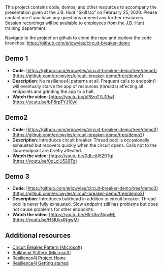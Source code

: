 This project contains code, demos, and other resources to accompany the
presentation given at the J.B. Hunt "Skill Up" on February 25, 2020.
Please contact me if you have any questions or need any further
resources. Session recordings will be available to employees from the
J.B. Hunt training department.

Navigate to the project on github to clone the repo and explore the code branches: https://github.com/ericwyles/circuit-breaker-demo

## Demo 1
* **Code**: [https://github.com/ericwyles/circuit-breaker-demo/tree/demo1](https://github.com/ericwyles/circuit-breaker-demo/tree/demo1)
* **Description**: No resilience4j patterns at all. Frequent calls to endpoint1 will eventually starve the app of resources (threads) affecting all endpoints and grinding the app to a halt.
*  **Watch the video**: [https://youtu.be/bP8rpTYJ10w](https://youtu.be/bP8rpTYJ10w)



## Demo2
* **Code**: [https://github.com/ericwyles/circuit-breaker-demo/tree/demo2](https://github.com/ericwyles/circuit-breaker-demo/tree/demo2)
* **Description**: Introduces circuit breaker. Thread pool is occasionally exhausted but recovers quickly when the circuit opens. Calls not to the slow endpoint are briefly affected.
*  **Watch the video**: [https://youtu.be/0dLcjU529Tg](https://youtu.be/0dLcjU529Tg)


## Demo 3
* **Code**:
  [https://github.com/ericwyles/circuit-breaker-demo/tree/demo3](https://github.com/ericwyles/circuit-breaker-demo/tree/demo3)
* **Description**: Introduces bulkhead in addition to circuit breaker. Thread pool is never fully exhausted. Slow endpoint still has problems but does not cause problems for other endpoints.
*  **Watch the video**: [https://youtu.be/H5IUkvINgwM](https://youtu.be/H5IUkvINgwM)


## Additional resources
* [Circuit Breaker Pattern (Microsoft)](https://docs.microsoft.com/en-us/azure/architecture/patterns/circuit-breaker)
* [Bulkhead Pattern (Microsoft)](https://docs.microsoft.com/en-us/azure/architecture/patterns/bulkhead)
* [Resilience4j Project Home](https://github.com/resilience4j/resilience4j)
* [Resilience4j Getting started](https://resilience4j.readme.io/docs/getting-started)

